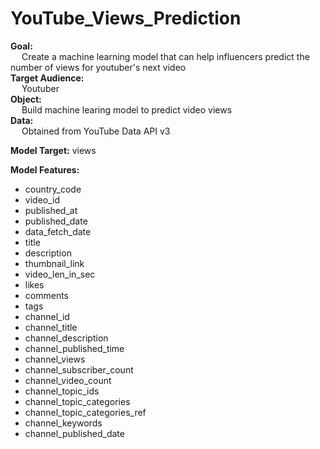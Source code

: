 # YouTube_Views_Prediction

**Goal:** </br>
&emsp; Create a machine learning model that can help influencers predict the number of views for youtuber's next video </br>
**Target Audience:** </br>
&emsp; Youtuber </br>
**Object:** </br>
&emsp; Build machine learing model to predict video views </br>
**Data:** </br>
&emsp; Obtained from YouTube Data API v3 </br>

**Model Target:**  views </br>

**Model Features:**
- country_code
- video_id
- published_at
- published_date
- data_fetch_date
- title
- description
- thumbnail_link
- video_len_in_sec
- likes
- comments
- tags
- channel_id
- channel_title
- channel_description
- channel_published_time
- channel_views
- channel_subscriber_count
- channel_video_count
- channel_topic_ids
- channel_topic_categories
- channel_topic_categories_ref
- channel_keywords
- channel_published_date
